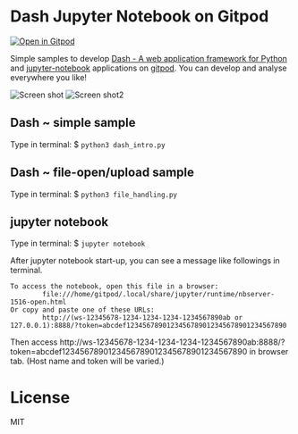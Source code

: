 # Dash Jupyter Notebook on Gitpod

[![Open in Gitpod](https://gitpod.io/button/open-in-gitpod.svg)](https://gitpod.io/from-referrer/)

Simple samples to develop [Dash - A web application framework for Python](https://plot.ly/products/dash/) and [jupyter-notebook](https://jupyter.org/) applications on [gitpod](https://gitpod.io/). You can develop and analyse everywhere you like!

![Screen shot](./sshot.png "Screen shot")
![Screen shot2](./sshot2.png "Screen shot2")


## Dash ~ simple sample

Type in terminal: $ `python3 dash_intro.py`

## Dash ~ file-open/upload sample

Type in terminal: $ `python3 file_handling.py`

## jupyter notebook

Type in terminal: $ `jupyter notebook`

After jupyter notebook start-up, you can see a message like followings in terminal.

```
To access the notebook, open this file in a browser:
        file:///home/gitpod/.local/share/jupyter/runtime/nbserver-1516-open.html
Or copy and paste one of these URLs:
        http://(ws-12345678-1234-1234-1234-1234567890ab or 127.0.0.1):8888/?token=abcdef1234567890123456789012345678901234567890
```

Then access http://ws-12345678-1234-1234-1234-1234567890ab:8888/?token=abcdef1234567890123456789012345678901234567890 in browser tab.
(Host name and token will be varied.)

# License

MIT
